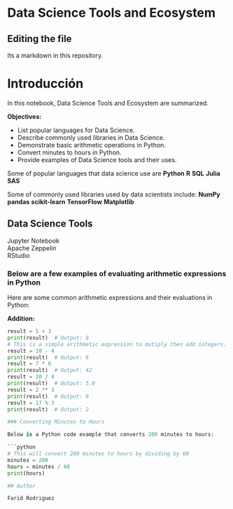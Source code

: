 # Data Science Tools and Ecosystem


## Editing the file

Its a markdown in this repository.
# Introducción

In this notebook, Data Science Tools and Ecosystem are summarized.

**Objectives:**

- List popular languages for Data Science.
- Describe commonly used libraries in Data Science.
- Demonstrate basic arithmetic operations in Python.
- Convert minutes to hours in Python.
- Provide examples of Data Science tools and their uses.
  
Some of popular languages that data science use are
**Python**
**R**
**SQL**
**Julia**
**SAS**

Some of commonly used libraries used by data scientists include: 
**NumPy**
**pandas**
**scikit-learn**
**TensorFlow**
**Matplotlib**

## Data Science Tools


Jupyter Notebook   
Apache Zeppelin    
RStudio        

### Below are a few examples of evaluating arithmetic expressions in Python

Here are some common arithmetic expressions and their evaluations in Python:

**Addition:**
```python
result = 5 + 3
print(result)  # Output: 8
# This is a simple arithmetic expression to mutiply then add integers.
result = 10 - 4
print(result)  # Output: 6
result = 7 * 6
print(result)  # Output: 42
result = 20 / 4
print(result)  # Output: 5.0
result = 2 ** 3
print(result)  # Output: 8
result = 17 % 3
print(result)  # Output: 2

### Converting Minutes to Hours

Below is a Python code example that converts 200 minutes to hours:

```python
# This will convert 200 minutes to hours by dividing by 60
minutes = 200
hours = minutes / 60
print(hours)

## Author

Farid Rodriguez



